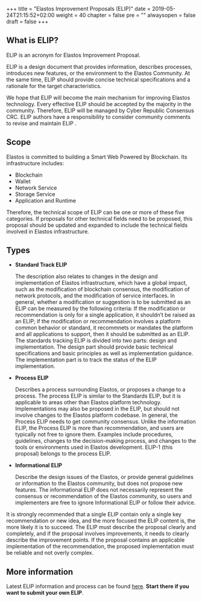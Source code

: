 +++
title = "Elastos Improvement Proposals (ELIP)"
date = 2019-05-24T21:15:52+02:00
weight = 40
chapter = false
pre = ""
alwaysopen = false
draft = false
+++

## What is ELIP?

ELIP is an acronym for Elastos Improvement Proposal.

ELIP is a design document that provides information, describes processes, introduces new features, or the environment to the Elastos Community. At the same time, ELIP should provide concise technical specifications and a rationale for the target characteristics.

We hope that ELIP will become the main mechanism for improving Elastos technology. Every effective ELIP should be accepted by the majority in the community. Therefore, ELIP will be managed by Cyber Republic Consensus CRC. ELIP authors have a responsibility to consider community comments to revise and maintain ELIP .

## Scope

Elastos is committed to building a Smart Web Powered by Blockchain. Its infrastructure includes:

- Blockchain
- Wallet
- Network Service
- Storage Service
- Application and Runtime

Therefore, the technical scope of ELIP can be one or more of these five categories. If proposals for other technical fields need to be proposed, this proposal should be updated and expanded to include the technical fields involved in Elastos infrastructure.

## Types

- **Standard Track ELIP**

  The description also relates to changes in the design and implementation of Elastos infrastructure, which have a global impact, such as the modification of blockchain consensus, the modification of network protocols, and the modification of service interfaces.
  In general, whether a modification or suggestion is to be submitted as an ELIP can be measured by the following criteria:   If the modification or recommendation is only for a single application, it shouldn’t be raised as an ELIP;   if the modification or recommendation involves a platform common behavior or standard, it recommnets or mandates the platform and all applications to support, then it should be submitted as an ELIP.
  The standards tracking ELIP is divided into two parts: design and implementation. The design part should provide basic technical specifications and basic principles as well as implementation guidance. The implementation part is to track the status of the ELIP implementation.
  
- **Process ELIP**

  Describes a process surrounding Elastos, or proposes a change to a process. The process ELIP is similar to the Standards ELIP, but it is applicable to areas other than Elastos platform technology. Implementations may also be proposed in the ELIP, but should not involve changes to the Elastos platform codebase.
  In general, the Process ELIP needs to get community consensus. Unlike the information ELIP, the Process ELIP is more than recommendation, and users are typically not free to ignore them. Examples include procedures, guidelines, changes to the decision-making process, and changes to the tools or environments used in Elastos development. ELIP-1 (this proposal) belongs to the process ELIP.
  
- **Informational ELIP**

  Describe the design issues of the Elastos, or provide general guidelines or information to the Elastos community, but does not propose new features. The informational ELIP does not necessarily represent the consensus or recommendation of the Elastos community, so users and implementers are free to ignore Informational ELIP or follow their advice.

It is strongly recommended that a single ELIP contain only a single key recommendation or new idea, and the more focused the ELIP content is, the more likely it is to succeed. The ELIP must describe the proposal clearly and completely, and if the proposal involves improvements, it needs to clearly describe the improvement points. If the proposal contains an applicable implementation of the recommendation, the proposed implementation must be reliable and not overly complex.

## More information

Latest ELIP information and process can be found [here](https://github.com/cyber-republic/ELIPs/blob/master/ELIP-1_EN.md). **Start there if you want to submit your own ELIP**.